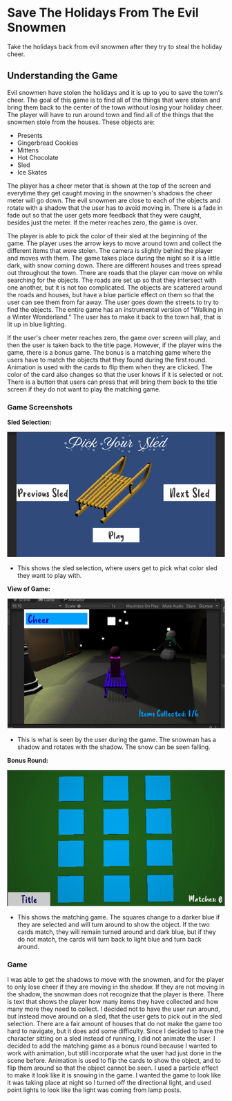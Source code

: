 # Save The Holidays From The Evil Snowmen
Take the holidays back from evil snowmen after they try to steal the holiday cheer.  

## Understanding the Game
Evil snowmen have stolen the holidays and it is up to you to save the town's cheer. The goal of this game is to find all of the things that were stolen and bring them back to the center of the town without losing your holiday cheer. The player will have to run around town and find all of the things that the snowmen stole from the houses. These objects are: 
* Presents
* Gingerbread Cookies
* Mittens
* Hot Chocolate
* Sled
* Ice Skates

 The player has a cheer meter that is shown at the top of the screen and everytime they get caught moving in the snowmen's shadows the cheer meter will go down. The evil snowmen are close to each of the objects and rotate with a shadow that the user has to avoid moving in. There is a fade in fade out so that the user gets more feedback that they were caught, besides just the meter. If the meter reaches zero, the game is over. 


The player is able to pick the color of their sled at the beginning of the game. The player uses the arrow keys to move around town and collect the different items that were stolen. The camera is slightly behind the player and moves with them. The game takes place during the night so it is a little dark, with snow coming down. There are different houses and trees spread out throughout the town. There are roads that the player can move on while searching for the objects. The roads are set up so that they intersect with one another, but it is not too complicated. The objects are scattered around the roads and houses, but have a blue particle effect on them so that the user can see them from far away. The user goes down the streets to try to find the objects. The entire game has an instrumental version of "Walking in a Winter Wonderland." The user has to make it back to the town hall, that is lit up in blue lighting. 


If the user's cheer meter reaches zero, the game over screen will play, and then the user is taken back to the title page. However, if the player wins the game, there is a bonus game. The bonus is a matching game where the users have to match the objects that they found during the first round. Animation is used with the cards to flip them when they are clicked. The color of the card also changes so that the user knows if it is selected or not. There is a button that users can press that will bring them back to the title screen if they do not want to play the matching game. 

### Game Screenshots
**Sled Selection:** 

![alt text](https://github.com/lh3006a/csc470-fall2020/blob/master/exercises/final/pickSled.png)
* This shows the sled selection, where users get to pick what color sled they want to play with. 

**View of Game:** 

![alt text](https://github.com/lh3006a/csc470-fall2020/blob/master/exercises/final/game.png)
* This is what is seen by the user during the game. The snowman has a shadow and rotates with the shadow. The snow can be seen falling. 

**Bonus Round:** 

![alt text](https://github.com/lh3006a/csc470-fall2020/blob/master/exercises/final/match.png)
* This shows the matching game. The squares change to a darker blue if they are selected and will turn around to show the object. If the two cards match, they will remain turned around and dark blue, but if they do not match, the cards will turn back to light blue and turn back around. 

### Game
I was able to get the shadows to move with the snowmen, and for the player to only lose cheer if they are moving in the shadow. If they are not moving in the shadow, the snowman does not recognize that the player is there. There is text that shows the player how many items they have collected and how many more they need to collect. I decided not to have the user run around, but instead move around on a sled, that the user gets to pick out in the sled selection. There are a fair amount of houses that do not make the game too hard to navigate, but it does add some difficulty. Since I decided to have the character sitting on a sled instead of running, I did not animate the user. I decided to add the matching game as a bonus round because I wanted to work with animation, but still incorporate what the user had just done in the scene before. Animation is used to flip the cards to show the object, and to flip them around so that the object cannot be seen. I used a particle effect to make it look like it is snowing in the game. I wanted the game to look like it was taking place at night so I turned off the directional light, and used point lights to look like the light was coming from lamp posts. 




